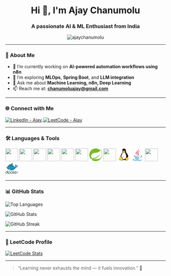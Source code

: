 <h1 align="center">Hi 👋, I'm Ajay Chanumolu</h1>
<h3 align="center">A passionate AI & ML Enthusiast from India</h3>

<p align="center">
  <img src="https://komarev.com/ghpvc/?username=ajaychanumolu&label=Profile%20views&color=0e75b6&style=flat" alt="ajaychanumolu" />
</p>

---

### 🧠 About Me

- 🔭 I’m currently working on **AI-powered automation workflows using n8n**
- 🌱 I’m exploring **MLOps**, **Spring Boot**, and **LLM integration**
- 💬 Ask me about **Machine Learning, n8n, Deep Learning**
- 📫 Reach me at: **chanumoluajay@gmail.com**

---

### 🌐 Connect with Me

<p align="left">
  <a href="https://linkedin.com/in/ajaychanumolu" target="blank">
    <img align="center" src="https://raw.githubusercontent.com/rahuldkjain/github-profile-readme-generator/master/src/images/icons/Social/linked-in-alt.svg" alt="LinkedIn - Ajay" height="30" width="40" />
  </a>
  <a href="https://leetcode.com/u/Ajay_chanumolu/" target="blank">
    <img align="center" src="https://raw.githubusercontent.com/rahuldkjain/github-profile-readme-generator/master/src/images/icons/Social/leet-code.svg" alt="LeetCode - Ajay" height="30" width="40" />
  </a>
</p>

---

### 🛠️ Languages & Tools

<p align="left">
  <a href="https://www.python.org" target="_blank"><img src="https://cdn.jsdelivr.net/gh/devicons/devicon/icons/python/python-original.svg" width="40" height="40" /></a>
  <a href="https://scikit-learn.org" target="_blank"><img src="https://upload.wikimedia.org/wikipedia/commons/0/05/Scikit_learn_logo_small.svg" width="40" height="40" /></a>
  <a href="https://www.tensorflow.org" target="_blank"><img src="https://www.vectorlogo.zone/logos/tensorflow/tensorflow-icon.svg" width="40" height="40" /></a>
  <a href="https://pytorch.org" target="_blank"><img src="https://www.vectorlogo.zone/logos/pytorch/pytorch-icon.svg" width="40" height="40" /></a>
  <a href="https://pandas.pydata.org" target="_blank"><img src="https://cdn.jsdelivr.net/gh/devicons/devicon/icons/pandas/pandas-original.svg" width="40" height="40" /></a>
  <a href="https://seaborn.pydata.org" target="_blank"><img src="https://seaborn.pydata.org/_images/logo-mark-lightbg.svg" width="40" height="40" /></a>
  <a href="https://spring.io/projects/spring-boot" target="_blank"><img src="https://raw.githubusercontent.com/devicons/devicon/master/icons/spring/spring-original.svg" width="40" height="40" /></a>
  <a href="https://git-scm.com/" target="_blank"><img src="https://www.vectorlogo.zone/logos/git-scm/git-scm-icon.svg" width="40" height="40" /></a>
  <a href="https://www.linux.org/" target="_blank"><img src="https://raw.githubusercontent.com/devicons/devicon/master/icons/linux/linux-original.svg" width="40" height="40" /></a>
  <a href="https://www.java.com/" target="_blank"><img src="https://raw.githubusercontent.com/devicons/devicon/master/icons/java/java-original.svg" width="40" height="40" /></a>
  <a href="https://www.postman.com/" target="_blank"><img src="https://www.vectorlogo.zone/logos/getpostman/getpostman-icon.svg" width="40" height="40" /></a>
  <a href="https://www.docker.com/" target="_blank"><img src="https://raw.githubusercontent.com/devicons/devicon/master/icons/docker/docker-original-wordmark.svg" width="40" height="40" /></a>
</p>

---

### 📊 GitHub Stats

<p align="left">
  <img src="https://github-readme-stats.vercel.app/api/top-langs?username=ajaychanumolu&show_icons=true&locale=en&layout=compact&theme=vision-friendly-dark" alt="Top Languages" />
</p>

<p align="left">
  <img src="https://github-readme-stats.vercel.app/api?username=ajaychanumolu&show_icons=true&locale=en&theme=vision-friendly-dark" alt="GitHub Stats" />
</p>

<p align="left">
  <img src="https://github-readme-streak-stats.herokuapp.com/?user=ajaychanumolu&theme=vision-friendly-dark" alt="GitHub Streak" />
</p>

---

### 🧠 LeetCode Profile

[![LeetCode Stats](https://leetcard.jacoblin.cool/Ajay_chanumolu?theme=dark&font=baloo)](https://leetcode.com/u/Ajay_chanumolu/)

---

> “Learning never exhausts the mind — it fuels innovation.” 🚀
